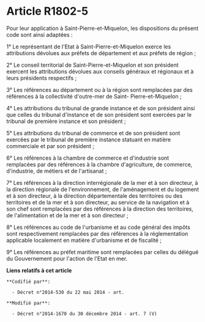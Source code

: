 # Article R1802-5

Pour leur application à Saint-Pierre-et-Miquelon, les dispositions du présent code sont ainsi adaptées :

1° Le représentant de l'Etat à Saint-Pierre-et-Miquelon exerce les attributions dévolues aux préfets de département et aux
préfets de région ;

2° Le conseil territorial de Saint-Pierre-et-Miquelon et son président exercent les attributions dévolues aux conseils
généraux et régionaux et à leurs présidents respectifs ;

3° Les références au département ou à la région sont remplacées par des références à la collectivité d'outre-mer de Saint-
Pierre-et-Miquelon ;

4° Les attributions du tribunal de grande instance et de son président ainsi que celles du tribunal d'instance et de son
président sont exercées par le tribunal de première instance et son président ;

5° Les attributions du tribunal de commerce et de son président sont exercées par le tribunal de première instance statuant
en matière commerciale et par son président ;

6° Les références à la chambre de commerce et d'industrie sont remplacées par des références à la chambre d'agriculture, de
commerce, d'industrie, de métiers et de l'artisanat ;

7° Les références à la direction interrégionale de la mer et à son directeur, à la direction régionale de l'environnement, de
l'aménagement et du logement et à son directeur, à la direction départementale des territoires ou des territoires et de la
mer et à son directeur, au service de la navigation et à son chef sont remplacées par des références à la direction des
territoires, de l'alimentation et de la mer et à son directeur ;

8° Les références au code de l'urbanisme et au code général des impôts sont respectivement remplacées par des références à la
réglementation applicable localement en matière d'urbanisme et de fiscalité ;

9° Les références au préfet maritime sont remplacées par celles du délégué du Gouvernement pour l'action de l'Etat en mer.

**Liens relatifs à cet article**

	**Codifié par**:

	  - Décret n°2014-530 du 22 mai 2014 - art.

	**Modifié par**:

	  - Décret n°2014-1670 du 30 décembre 2014 - art. 7 (V)
